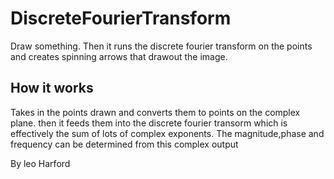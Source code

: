# DiscreteFourierTransform
Draw something. Then it runs the discrete fourier transform on the points and creates spinning arrows that drawout the image.

## How it works
Takes in the points drawn and converts them to points on the complex plane. then it feeds them into the discrete fourier transorm which is effectively the sum of lots of complex exponents.
The magnitude,phase and frequency can be determined from this complex output


By leo Harford
